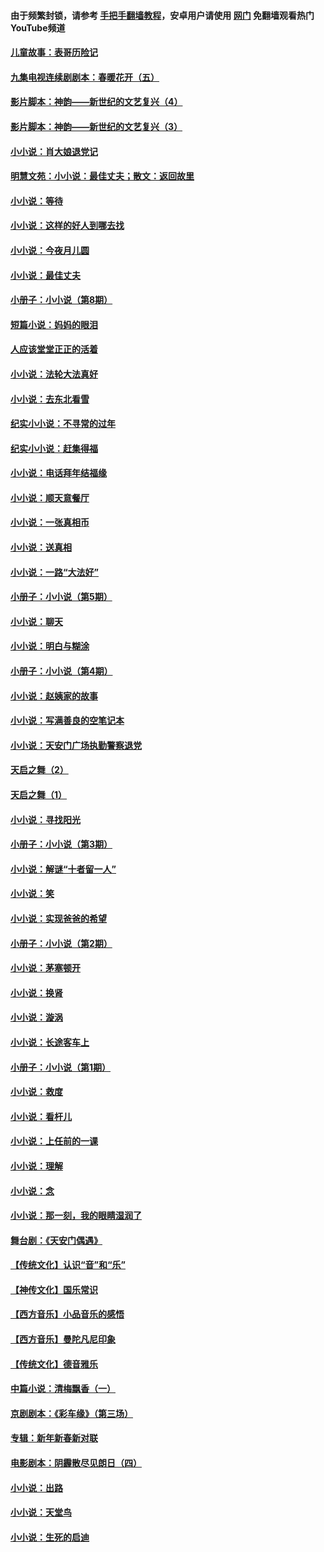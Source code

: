 #### 由于频繁封锁，请参考 [手把手翻墙教程](https://github.com/gfw-breaker/guides/wiki/)，安卓用户请使用 [网门](https://github.com/gfw-breaker/nogfw/blob/master/dl.md?t=06190501) 免翻墙观看热门YouTube频道 

#### [儿童故事：表哥历险记](../pages/328/383535.md?t=06190501) 

#### [九集电视连续剧剧本：春暖花开（五）](../pages/328/275919.md?t=06190501) 

#### [影片脚本：神韵——新世纪的文艺复兴（4）](../pages/328/266089.md?t=06190501) 

#### [影片脚本：神韵——新世纪的文艺复兴（3）](../pages/328/266087.md?t=06190501) 

#### [小小说：肖大娘退党记](../pages/328/239807.md?t=06190501) 

#### [明慧文苑：小小说：最佳丈夫；散文：返回故里](../pages/328/3439.md?t=06190501) 

#### [小小说：等待](../pages/328/223927.md?t=06190501) 

#### [小小说：这样的好人到哪去找](../pages/328/209396.md?t=06190501) 

#### [小小说：今夜月儿圆](../pages/328/193588.md?t=06190501) 

#### [小小说：最佳丈夫](../pages/328/190938.md?t=06190501) 

#### [小册子：小小说（第8期）](../pages/328/188202.md?t=06190501) 

#### [短篇小说：妈妈的眼泪](../pages/328/187712.md?t=06190501) 

#### [人应该堂堂正正的活着](../pages/328/182430.md?t=06190501) 

#### [小小说：法轮大法真好](../pages/328/174669.md?t=06190501) 

#### [小小说：去东北看雪](../pages/328/173882.md?t=06190501) 

#### [纪实小小说：不寻常的过年](../pages/328/173187.md?t=06190501) 

#### [纪实小小说：赶集得福](../pages/328/172652.md?t=06190501) 

#### [小小说：电话拜年结福缘](../pages/328/172533.md?t=06190501) 

#### [小小说：顺天意餐厅](../pages/328/170182.md?t=06190501) 

#### [小小说：一张真相币](../pages/328/169410.md?t=06190501) 

#### [小小说：送真相](../pages/328/166713.md?t=06190501) 

#### [小小说：一路“大法好”](../pages/328/162016.md?t=06190501) 

#### [小册子：小小说（第5期）](../pages/328/161131.md?t=06190501) 

#### [小小说：聊天](../pages/328/159640.md?t=06190501) 

#### [小小说：明白与糊涂](../pages/328/158101.md?t=06190501) 

#### [小册子：小小说（第4期）](../pages/328/158006.md?t=06190501) 

#### [小小说：赵姨家的故事](../pages/328/157843.md?t=06190501) 

#### [小小说：写满善良的空笔记本](../pages/328/157382.md?t=06190501) 

#### [小小说：天安门广场执勤警察退党](../pages/328/156982.md?t=06190501) 

#### [天启之舞（2）](../pages/328/153440.md?t=06190501) 

#### [天启之舞（1）](../pages/328/153439.md?t=06190501) 

#### [小小说：寻找阳光](../pages/328/153065.md?t=06190501) 

#### [小册子：小小说（第3期）](../pages/328/151715.md?t=06190501) 

#### [小小说：解谜“十者留一人”](../pages/328/148967.md?t=06190501) 

#### [小小说：笑](../pages/328/148905.md?t=06190501) 

#### [小小说：实现爸爸的希望](../pages/328/148096.md?t=06190501) 

#### [小册子：小小说（第2期）](../pages/328/147214.md?t=06190501) 

#### [小小说：茅塞顿开](../pages/328/147030.md?t=06190501) 

#### [小小说：换肾](../pages/328/146770.md?t=06190501) 

#### [小小说：漩涡](../pages/328/146683.md?t=06190501) 

#### [小小说：长途客车上](../pages/328/145076.md?t=06190501) 

#### [小册子：小小说（第1期）](../pages/328/143963.md?t=06190501) 

#### [小小说：救度](../pages/328/143927.md?t=06190501) 

#### [小小说：看杆儿](../pages/328/142137.md?t=06190501) 

#### [小小说：上任前的一课](../pages/328/140808.md?t=06190501) 

#### [小小说：理解](../pages/328/140476.md?t=06190501) 

#### [小小说：念](../pages/328/139513.md?t=06190501) 

#### [小小说：那一刻，我的眼睛湿润了](../pages/328/138476.md?t=06190501) 

#### [舞台剧：《天安门偶遇》](../pages/328/117155.md?t=06190501) 

#### [【传统文化】认识“音”和“乐”](../pages/328/108667.md?t=06190501) 

#### [【神传文化】国乐常识](../pages/328/104225.md?t=06190501) 

#### [【西方音乐】小品音乐的感悟](../pages/328/102924.md?t=06190501) 

#### [【西方音乐】曼陀凡尼印象](../pages/328/102922.md?t=06190501) 

#### [【传统文化】德音雅乐](../pages/328/102923.md?t=06190501) 

#### [中篇小说：清梅飘香（一）](../pages/328/101058.md?t=06190501) 

#### [京剧剧本：《彩车缘》（第三场）](../pages/328/96434.md?t=06190501) 

#### [专辑：新年新春新对联](../pages/328/94991.md?t=06190501) 

#### [电影剧本：阴霾散尽见朗日（四）](../pages/328/87081.md?t=06190501) 

#### [小小说：出路](../pages/328/84848.md?t=06190501) 

#### [小小说：天堂鸟](../pages/328/83084.md?t=06190501) 

#### [小小说：生死的启迪](../pages/328/70977.md?t=06190501) 


